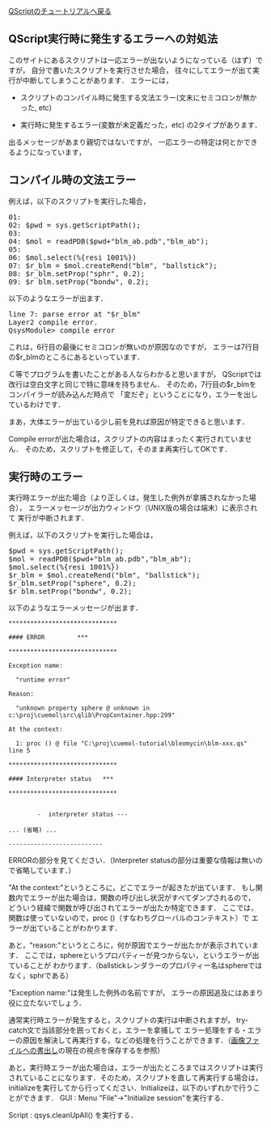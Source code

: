 [QScriptのチュートリアルへ戻る](../../Documents/QScriptのチュートリアル/)



## QScript実行時に発生するエラーへの対処法
このサイトにあるスクリプトは一応エラーが出ないようになっている（はず）ですが，
自分で書いたスクリプトを実行させた場合，
往々にしてエラーが出て実行が中断してしまうことがあります．
エラーには，

-  スクリプトのコンパイル時に発生する文法エラー(文末にセミコロンが無かった, etc)

-  実行時に発生するエラー(変数が未定義だった，etc)
の2タイプがあります．

出るメッセージがあまり親切ではないですが，
一応エラーの特定は何とかできるようになっています，


## コンパイル時の文法エラー
例えば，以下のスクリプトを実行した場合，
<pre>
01: 
02: $pwd = sys.getScriptPath();
03: 
04: $mol = readPDB($pwd+"blm_ab.pdb","blm_ab");
05: 
06: $mol.select(%{resi 1001%})
07: $r_blm = $mol.createRend("blm", "ballstick");
08: $r_blm.setProp("sphr", 0.2);
09: $r_blm.setProp("bondw", 0.2);
</pre>

以下のようなエラーが出ます．

<pre>
line 7: parse error at "$r_blm"
Layer2 compile error.
QsysModule> compile error
</pre>

これは，6行目の最後にセミコロンが無いのが原因なのですが，
エラーは7行目の$r_blmのところにあるといっています．

Ｃ等でプログラムを書いたことがある人ならわかると思いますが，
QScriptでは改行は空白文字と同じで特に意味を持ちません．
そのため，7行目の$r_blmをコンパイラーが読み込んだ時点で
「変だぞ」ということになり，エラーを出しているわけです．

まあ，大体エラーが出ている少し前を見れば原因が特定できると思います．

Compile errorが出た場合は，スクリプトの内容はまったく実行されていません．
そのため，スクリプトを修正して，そのまま再実行してOKです．

## 実行時のエラー
実行時エラーが出た場合（より正しくは，発生した例外が拿捕されなかった場合），
エラーメッセージが出力ウィンドウ（UNIX版の場合は端末）に表示されて
実行が中断されます．

例えば，以下のスクリプトを実行した場合は，

<pre>
$pwd = sys.getScriptPath();
$mol = readPDB($pwd+"blm_ab.pdb","blm_ab");
$mol.select(%{resi 1001%})
$r_blm = $mol.createRend("blm", "ballstick");
$r_blm.setProp("sphere", 0.2);
$r_blm.setProp("bondw", 0.2);
</pre>

以下のようなエラーメッセージが出ます．

```
******************************
```
```
#### ERROR         ***
```
```
******************************
```
```
Exception name:
```
```
  "runtime error"
```
```
Reason:
```
```
  "unknown property sphere @ unknown in c:\proj\cuemol\src\qlib\PropContainer.hpp:299"
```
```
At the context:
```
```
  1: proc () @ file "C:\proj\cuemol-tutorial\bleomycin\blm-xxx.qs" line 5
```
 
 
```
******************************
```
```
#### Interpreter status   ***
```
```
******************************
```
```

        -  interpreter status ---
```
```
... (省略) ...
```
```
--------------------------
```

ERRORの部分を見てください．（Interpreter statusの部分は重要な情報は無いので省略しています．）

"At the context:"というところに，どこでエラーが起きたが出ています．
もし関数内でエラーが出た場合は，関数の呼び出し状況がすべてダンプされるので，
どういう経緯で関数が呼び出されてエラーが出たか特定できます．
ここでは，関数は使っていないので，proc ()（すなわちグローバルのコンテキスト）で
エラーが出ていることがわかります．

あと，"reason:"というところに，何が原因でエラーが出たかが表示されています．
ここでは，sphereというプロパティーが見つからない，というエラーが出ていることが
わかります．（ballstickレンダラーのプロパティー名はsphereではなく，sphrである）

"Exception name:"は発生した例外の名前ですが，
エラーの原因追及にはあまり役に立たないでしょう．

通常実行時エラーが発生すると，スクリプトの実行は中断されますが，
try-catch文で当該部分を囲っておくと，エラーを拿捕して
エラー処理をする・エラーの原因を解決して再実行する，などの処理を行うことができます．（[画像ファイルへの書出し](../../Documents/QScriptのチュートリアル/Step5)の現在の視点を保存するを参照）

あと，実行時エラーが出た場合は，エラーが出たところまではスクリプトは実行されていることになります．そのため，スクリプトを直して再実行する場合は，initializeを実行してから行ってください．Initializeは，以下のいずれかで行うことができます．
GUI
:   Menu "File"→"Initialize session"を実行する．

Script
:    qsys.cleanUpAll() を実行する．

